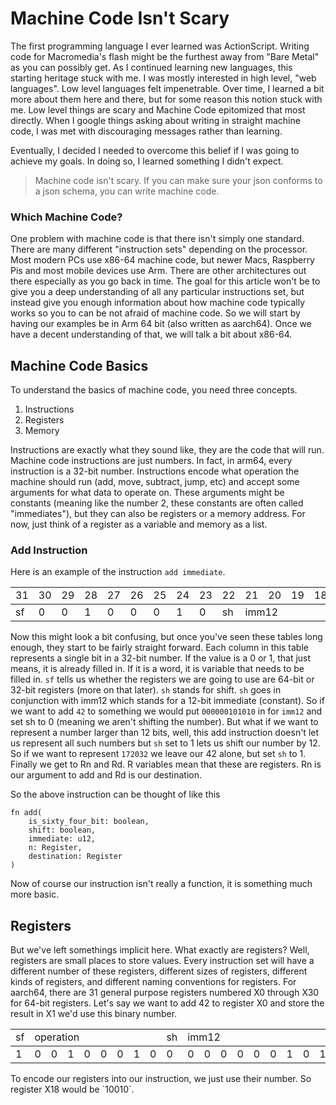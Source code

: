 # Machine Code Isn't Scary

The first programming language I ever learned was ActionScript. Writing code for Macromedia's flash might be the furthest away from "Bare Metal" as you can possibly get. As I continued learning new languages, this starting heritage stuck with me. I was mostly interested in high level, "web languages". Low level languages felt impenetrable. Over time, I learned a bit more about them here and there, but for some reason this notion stuck with me. Low level things are scary and Machine Code epitomized that most directly. When I google things asking about writing in straight machine code, I was met with discouraging messages rather than learning. 

Eventually, I decided I needed to overcome this belief if I was going to achieve my goals. In doing so, I learned something I didn't expect.

> Machine code isn't scary. If you can make sure your json conforms to a json schema, you can write machine code.

### Which Machine Code?

One problem with machine code is that there isn't simply one standard. There are many different "instruction sets" depending on the processor. Most modern PCs use x86-64 machine code, but newer Macs, Raspberry Pis and most mobile devices use Arm. There are other architectures out there especially as you go back in time. The goal for this article won't be to give you a deep understanding of all any particular instructions set, but instead give you enough information about how machine code typically works so you to can be not afraid of machine code. So we will start by having our examples be in Arm 64 bit (also written as aarch64). Once we have a decent understanding of that, we will talk a bit about x86-64.

## Machine Code Basics

To understand the basics of machine code, you need three concepts.

1. Instructions
2. Registers
3. Memory

Instructions are exactly what they sound like, they are the code that will run. Machine code instructions are just numbers. In fact, in arm64, every instruction is a 32-bit number. Instructions encode what operation the machine should run (add, move, subtract, jump, etc) and accept some arguments for what data to operate on. These arguments might be constants (meaning like the number 2, these constants are often called "immediates"), but they can also be registers or a memory address. For now, just think of a register as a variable and memory as a list.

### Add Instruction

Here is an example of the instruction `add immediate`.

<table
   <thead>
      <tr>
         <td>31</td>
         <td>30</td>
         <td>29</td>
         <td>28</td>
         <td>27</td>
         <td>26</td>
         <td>25</td>
         <td>24</td>
         <td>23</td>
         <td>22</td>
         <td>21</td>
         <td>20</td>
         <td>19</td>
         <td>18</td>
         <td>17</td>
         <td>16</td>
         <td>15</td>
         <td>14</td>
         <td>13</td>
         <td>12</td>
         <td>11</td>
         <td>10</td>
         <td>9</td>
         <td>8</td>
         <td>7</td>
         <td>6</td>
         <td>5</td>
         <td>4</td>
         <td>3</td>
         <td>2</td>
         <td>1</td>
         <td>0</td>
      </tr>
   </thead>
   <tbody>
      <tr>
         <td>sf</td>
         <td>0</td>
         <td>0</td>
         <td>1</td>
         <td>0</td>
         <td>0</td>
         <td>0</td>
         <td>1</td>
         <td>0</td>
         <td>sh</td>
         <td colspan="12">imm12</td>
         <td colspan="5">Rn</td>
         <td colspan="5">Rd</td>
      </tr>
   </tbody>
</table>

Now this might look a bit confusing, but once you've seen these tables long enough, they start to be fairly straight forward. Each column in this table represents a single bit in a 32-bit number. If the value is a 0 or 1, that just means, it is already filled in. If it is a word, it is variable that needs to be filled in. `sf` tells us whether the registers we are going to use are 64-bit or 32-bit registers (more on that later). `sh` stands for shift. `sh` goes in conjunction with imm12 which stands for a 12-bit immediate (constant).  So if we want to add `42` to something we would put `000000101010` in for `imm12` and set sh to 0 (meaning we aren't shifting the number). But what if we want to represent a number larger than 12 bits, well, this add instruction doesn't let us represent all such numbers but `sh` set to 1 lets us shift our number by 12. So if we want to represent `172032` we leave our 42 alone, but set `sh` to 1. Finally we get to Rn and Rd. R variables mean that these are registers. Rn is our argument to add and Rd is our destination.

So the above instruction can be thought of like this

```
fn add(
	is_sixty_four_bit: boolean,
	shift: boolean,
	immediate: u12,
	n: Register,
	destination: Register
)
```

Now of course our instruction isn't really a function, it is something much more basic.

## Registers

But we've left somethings implicit here. What exactly are registers? Well, registers are small places to store values. Every instruction set will have a different number of these registers, different sizes of registers, different kinds of registers, and different naming conventions for registers. For aarch64, there are 31 general purpose registers numbered X0 through X30 for  64-bit registers. Let's say we want to add 42 to register X0 and store the result in X1 we'd use this binary number.

<table
   <thead>
      <tr>
         <td>sf</td>
         <td colspan="8">operation</td>
         <td>sh</td>
         <td colspan="12">imm12</td>
         <td colspan="5">Rn</td>
         <td colspan="5">Rd</td>
      </tr>
   </thead>
   <tbody>
			<tr>
         <td>1</td>
         <td>0</td>
         <td>0</td>
         <td>1</td>
         <td>0</td>
         <td>0</td>
         <td>0</td>
         <td>1</td>
         <td>0</td>
         <td>0</td>
         <td>0</td>
         <td>0</td>
         <td>0</td>
         <td>0</td>
         <td>0</td>
         <td>0</td>
         <td>1</td>
         <td>0</td>
         <td>1</td>
         <td>0</td>
         <td>1</td>
         <td>0</td>
         <td>0</td>
         <td>0</td>
         <td>0</td>
         <td>0</td>
         <td>0</td>
         <td>0</td>
         <td>0</td>
         <td>0</td>
         <td>0</td>
         <td>1</td>
      </tr>
   </tbody>
</table>
To encode our registers into our instruction, we just use their number. So register X18 would be `10010`. 
